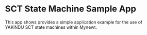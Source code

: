 # SCT State Machine Sample App

This app shows provides a simple application example for the use of YAKINDU SCT state machines within Mynewt.